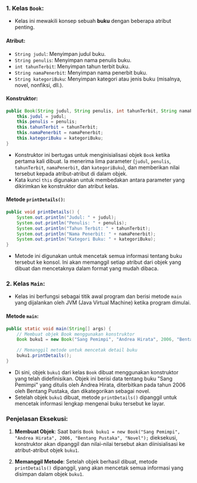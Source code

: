 ### 1. **Kelas `Book`**:
   - Kelas ini mewakili konsep sebuah **buku** dengan beberapa atribut penting.

#### Atribut:
   - `String judul`: Menyimpan judul buku.
   - `String penulis`: Menyimpan nama penulis buku.
   - `int tahunTerbit`: Menyimpan tahun terbit buku.
   - `String namaPenerbit`: Menyimpan nama penerbit buku.
   - `String kategoriBuku`: Menyimpan kategori atau jenis buku (misalnya, novel, nonfiksi, dll.).

#### Konstruktor:
```java
public Book(String judul, String penulis, int tahunTerbit, String namaPenerbit, String kategoriBuku) {
    this.judul = judul;
    this.penulis = penulis;
    this.tahunTerbit = tahunTerbit;
    this.namaPenerbit = namaPenerbit;
    this.kategoriBuku = kategoriBuku;
}
```
   - Konstruktor ini bertugas untuk menginisialisasi objek `Book` ketika pertama kali dibuat. Ia menerima lima parameter (`judul`, `penulis`, `tahunTerbit`, `namaPenerbit`, dan `kategoriBuku`), dan memberikan nilai tersebut kepada atribut-atribut di dalam objek.
   - Kata kunci `this` digunakan untuk membedakan antara parameter yang dikirimkan ke konstruktor dan atribut kelas.

#### Metode `printDetails()`:
```java
public void printDetails() {
    System.out.println("Judul: " + judul);
    System.out.println("Penulis: " + penulis);
    System.out.println("Tahun Terbit: " + tahunTerbit);
    System.out.println("Nama Penerbit: " + namaPenerbit);
    System.out.println("Kategori Buku: " + kategoriBuku);
}
```
   - Metode ini digunakan untuk mencetak semua informasi tentang buku tersebut ke konsol. Ini akan memanggil setiap atribut dari objek yang dibuat dan mencetaknya dalam format yang mudah dibaca.

### 2. **Kelas `Main`**:
   - Kelas ini berfungsi sebagai titik awal program dan berisi metode `main` yang dijalankan oleh JVM (Java Virtual Machine) ketika program dimulai.

#### Metode `main`:
```java
public static void main(String[] args) {
    // Membuat objek Book menggunakan konstruktor
    Book buku1 = new Book("Sang Pemimpi", "Andrea Hirata", 2006, "Bentang Pustaka", "Novel");

    // Memanggil metode untuk mencetak detail buku
    buku1.printDetails();
}
```
   - Di sini, objek `buku1` dari kelas `Book` dibuat menggunakan konstruktor yang telah didefinisikan. Objek ini berisi data tentang buku "Sang Pemimpi" yang ditulis oleh Andrea Hirata, diterbitkan pada tahun 2006 oleh Bentang Pustaka, dan dikategorikan sebagai novel.
   - Setelah objek `buku1` dibuat, metode `printDetails()` dipanggil untuk mencetak informasi lengkap mengenai buku tersebut ke layar.

### Penjelasan Eksekusi:
1. **Membuat Objek**:
   Saat baris `Book buku1 = new Book("Sang Pemimpi", "Andrea Hirata", 2006, "Bentang Pustaka", "Novel");` dieksekusi, konstruktor akan dipanggil dan nilai-nilai tersebut akan diinisialisasi ke atribut-atribut objek `buku1`.
   
2. **Memanggil Metode**:
   Setelah objek berhasil dibuat, metode `printDetails()` dipanggil, yang akan mencetak semua informasi yang disimpan dalam objek `buku1`.
